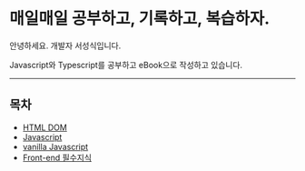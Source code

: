 # 매일매일 공부하고, 기록하고, 복습하자.


안녕하세요. 개발자 서성식입니다.

Javascript와 Typescript를 공부하고 eBook으로 작성하고 있습니다.  

************************************

## 목차
* [HTML DOM](/pages/html-dom/README.md)
* [Javascript](/pages/javascript/README.md)
* [vanilla Javascript](/pages/vanilla-javascript/README.md)
* [Front-end 필수지식](/pages/frontEnd-knowledge/README.md)